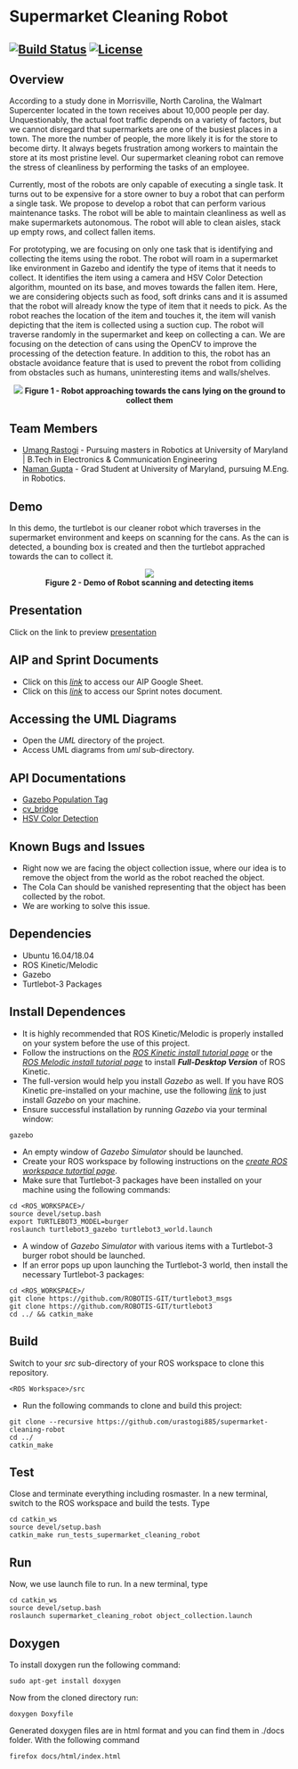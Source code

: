 # Supermarket Cleaning Robot
[![Build Status](https://travis-ci.org/urastogi885/supermarket-cleaning-robot.svg?branch=master)](https://travis-ci.org/urastogi885/supermarket-cleaning-robot)
[![License](https://img.shields.io/badge/License-MIT-blue.svg)](https://github.com/urastogi885/supermarket-cleaning-robot/blob/master/LICENSE)
---

## Overview

According to a study done in Morrisville, North Carolina, the Walmart Supercenter located in the town
receives about 10,000 people per day. Unquestionably, the actual foot traffic depends on a variety of
factors, but we cannot disregard that supermarkets are one of the busiest places in a town. The more the
number of people, the more likely it is for the store to become dirty. It always begets frustration among
workers to maintain the store at its most pristine level. Our supermarket cleaning robot can remove the
stress of cleanliness by performing the tasks of an employee.

Currently, most of the robots are only capable of executing a single task. It turns out to be expensive for
a store owner to buy a robot that can perform a single task. We propose to develop a robot that can
perform various maintenance tasks. The robot will be able to maintain cleanliness as well as make
supermarkets autonomous. The robot will able to clean aisles, stack up empty rows, and collect fallen
items.

For prototyping, we are focusing on only one task that is identifying and collecting the items using the
robot. The robot will roam in a supermarket like environment in Gazebo and identify the type of items
that it needs to collect. It identifies the item using a camera and HSV Color Detection algorithm, mounted on its base, and moves towards the
fallen item. Here, we are considering objects such as food, soft drinks cans and it is assumed that the robot
will already know the type of item that it needs to pick. As the robot reaches the location of the item and
touches it, the item will vanish depicting that the item is collected using a suction cup. The robot will
traverse randomly in the supermarket and keep on collecting a can. We are focusing on the detection of
cans using the OpenCV to improve the processing of the detection feature. In addition to this, the robot
has an obstacle avoidance feature that is used to prevent the robot from colliding from obstacles such as
humans, uninteresting items and walls/shelves.

<p align="center">
  <img src="https://github.com/urastogi885/supermarket-cleaning-robot/blob/master/data/readme_images/supermarket_world.jpg">
  <b>Figure 1 - Robot approaching towards the cans lying on the ground to collect them</b>
</p>


## Team Members

- [Umang Rastogi](https://github.com/urastogi885) - Pursuing masters in Robotics at University of Maryland | B.Tech in Electronics & Communication Engineering
- [Naman Gupta](https://github.com/namangupta98) - Grad Student at University of Maryland, pursuing M.Eng. in Robotics.

## Demo

In this demo, the turtlebot is our cleaner robot which traverses in the supermarket environment and keeps on scanning for the cans. As the can is detected, a bounding box is created and then the turtlebot apprached towards the can to collect it.

<p align="center">
  <img src="https://github.com/urastogi885/supermarket-cleaning-robot/blob/master/data/readme_images/demo.gif">
  <br><b>Figure 2 - Demo of Robot scanning and detecting items</b><br>
</p>

## Presentation

Click on the link to preview [presentation](https://docs.google.com/presentation/d/1KiABS_kfmvH2YfD9WYNnicjoehHe6gC2hseT8R00nM4/edit?usp=sharing)

## AIP and Sprint Documents

- Click on this [*link*](https://docs.google.com/spreadsheets/d/1k6e7rM7TTvE5w2fQ_wuSDY_giNWaVuCHeImB6D53lT4/edit?usp=sharing)
to access our AIP Google Sheet.
- Click on this [*link*](https://docs.google.com/document/d/1iQZUstgoCCvtSvlcv1_xpxGW6ntUbkOpcgMuvrSP_ms/edit?usp=sharing)
to access our Sprint notes document.

## Accessing the UML Diagrams

- Open the *UML* directory of the project.
- Access UML diagrams from *uml* sub-directory.

## API Documentations

- [Gazebo Population Tag](http://gazebosim.org/tutorials?tut=model_population&cat=build_world)
- [cv_bridge](http://wiki.ros.org/cv_bridge/Tutorials/UsingCvBridgeToConvertBetweenROSImagesAndOpenCVImages)
- [HSV Color Detection](https://docs.opencv.org/trunk/df/d9d/tutorial_py_colorspaces.html)

## Known Bugs and Issues

- Right now we are facing the object collection issue, where our idea is to remove the object from the world as the robot reached the object. 
- The Cola Can should be vanished representing that the object has been collected by the robot.
- We are working to solve this issue.

## Dependencies

- Ubuntu 16.04/18.04
- ROS Kinetic/Melodic
- Gazebo
- Turtlebot-3 Packages

## Install Dependences

- It is highly recommended that ROS Kinetic/Melodic is properly installed on your system before the use of this project.
- Follow the instructions on the [*ROS Kinetic install tutorial page*](http://wiki.ros.org/kinetic/Installation/Ubuntu) or the 
  [*ROS Melodic install tutorial page*](http://wiki.ros.org/melodic/Installation/Ubuntu) to install ***Full-Desktop Version*** of ROS Kinetic.
- The full-version would help you install *Gazebo* as well. If you have ROS Kinetic pre-installed on your machine, use
  the following [*link*](http://gazebosim.org/tutorials?tut=install_ubuntu&cat=install) to just install *Gazebo* on your
  machine.
- Ensure successful installation by running *Gazebo* via your terminal window:
```
gazebo
```
- An empty window of *Gazebo Simulator* should be launched.
- Create your ROS workspace by following instructions on the [*create ROS workspace tutortial page*](http://wiki.ros.org/catkin/Tutorials/create_a_workspace).
- Make sure that Turtlebot-3 packages have been installed on your machine using the following commands:
```
cd <ROS_WORKSPACE>/
source devel/setup.bash
export TURTLEBOT3_MODEL=burger
roslaunch turtlebot3_gazebo turtlebot3_world.launch
``` 
- A window of *Gazebo Simulator* with various items with a Turtlebot-3 burger robot should be launched.
- If an error pops up upon launching the Turtlebot-3 world, then install the necessary Turtlebot-3 packages:
```
cd <ROS_WORKSPACE>/
git clone https://github.com/ROBOTIS-GIT/turtlebot3_msgs
git clone https://github.com/ROBOTIS-GIT/turtlebot3
cd ../ && catkin_make
```

## Build

Switch to your *src* sub-directory of your ROS workspace to clone this repository.
```
<ROS Workspace>/src
```
- Run the following commands to clone and build this project:
```
git clone --recursive https://github.com/urastogi885/supermarket-cleaning-robot
cd ../
catkin_make
```

## Test

Close and terminate everything including rosmaster. In a new terminal, switch to the ROS workspace and build the tests.  Type

```
cd catkin_ws
source devel/setup.bash
catkin_make run_tests_supermarket_cleaning_robot
```

## Run

Now, we use launch file to run. In a new terminal, type

```
cd catkin_ws
source devel/setup.bash
roslaunch supermarket_cleaning_robot object_collection.launch
```

## Doxygen

To install doxygen run the following command:

```
sudo apt-get install doxygen
```
Now from the cloned directory run:

```
doxygen Doxyfile
```

Generated doxygen files are in html format and you can find them in ./docs folder. With the following command

```
firefox docs/html/index.html
```
